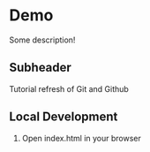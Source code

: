 # Demo

Some description!

## Subheader

Tutorial refresh of Git and Github

## Local Development

1. Open index.html in your browser
